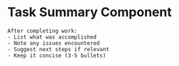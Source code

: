 # Task Summary Component

```
After completing work:
- List what was accomplished
- Note any issues encountered
- Suggest next steps if relevant
- Keep it concise (3-5 bullets)
```